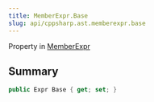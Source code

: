 ```yaml
---
title: MemberExpr.Base
slug: api/cppsharp.ast.memberexpr.base
---
```

Property in [MemberExpr](/api/cppsharp/ast/memberexpr)

## Summary



```csharp
public Expr Base { get; set; }
```


